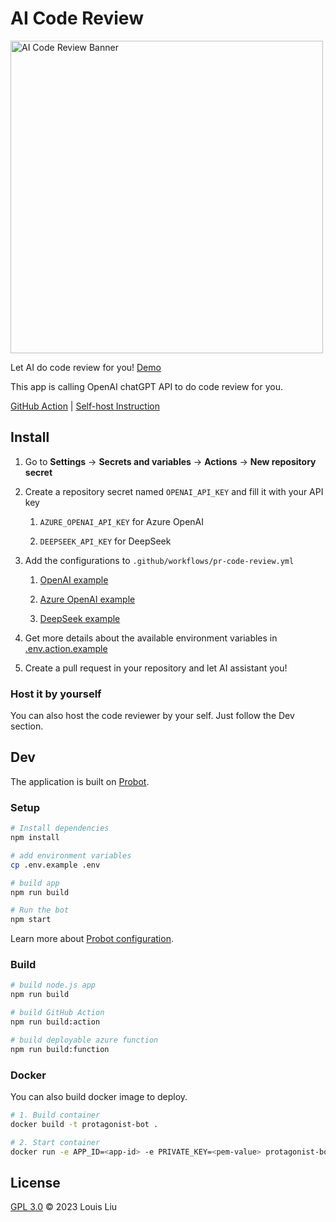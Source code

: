 # AI Code Review

<img width="500" alt="AI Code Review Banner" src="https://github.com/Louis-7/ai-code-review/assets/12605300/e4a0bfb6-b1f4-4dd5-a2d7-7d68711531e9">

Let AI do code review for you! [Demo](https://github.com/Louis-7/ranking-board/pull/10)

This app is calling OpenAI chatGPT API to do code review for you.

[GitHub Action](https://github.com/marketplace/actions/quick-ai-code-review) | [Self-host Instruction](https://github.com/Louis-7/ai-code-review/tree/main#host-it-by-yourself)

## Install

1. Go to **Settings** -> **Secrets and variables** -> **Actions** -> **New repository secret**

2. Create a repository secret named `OPENAI_API_KEY` and fill it with your API key

   1. `AZURE_OPENAI_API_KEY` for Azure OpenAI

   2. `DEEPSEEK_API_KEY` for DeepSeek

3. Add the configurations to `.github/workflows/pr-code-review.yml`

   1. [OpenAI example](https://github.com/Louis-7/ai-code-review/blob/main/examples/open-ai-example.yml)

   2. [Azure OpenAI example](https://github.com/Louis-7/ai-code-review/blob/main/examples/azure-open-ai-example.yml)

   3. [DeepSeek example](https://github.com/Louis-7/ai-code-review/blob/main/examples/deepseek-example.yml)

4. Get more details about the available environment variables in [.env.action.example](https://github.com/Louis-7/ai-code-review/blob/main/.env.action.example)

5. Create a pull request in your repository and let AI assistant you!

### Host it by yourself

You can also host the code reviewer by your self. Just follow the Dev section.

## Dev

The application is built on [Probot](https://github.com/probot/probot).

### Setup

```sh
# Install dependencies
npm install

# add environment variables
cp .env.example .env

# build app
npm run build

# Run the bot
npm start
```

Learn more about [Probot configuration](https://probot.github.io/docs/configuration/).

### Build

```sh
# build node.js app
npm run build

# build GitHub Action
npm run build:action

# build deployable azure function
npm run build:function
```

### Docker

You can also build docker image to deploy.

```sh
# 1. Build container
docker build -t protagonist-bot .

# 2. Start container
docker run -e APP_ID=<app-id> -e PRIVATE_KEY=<pem-value> protagonist-bot
```

## License

[GPL 3.0](LICENSE) © 2023 Louis Liu
